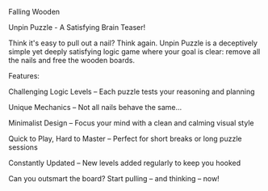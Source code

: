 Falling Wooden


Unpin Puzzle - A Satisfying Brain Teaser!

Think it's easy to pull out a nail? Think again. Unpin Puzzle is a deceptively simple yet deeply satisfying logic game where your goal is clear: remove all the nails and free the wooden boards.

Features:

Challenging Logic Levels – Each puzzle tests your reasoning and planning

Unique Mechanics – Not all nails behave the same…

Minimalist Design – Focus your mind with a clean and calming visual style

Quick to Play, Hard to Master – Perfect for short breaks or long puzzle sessions

Constantly Updated – New levels added regularly to keep you hooked

Can you outsmart the board? Start pulling – and thinking – now!


